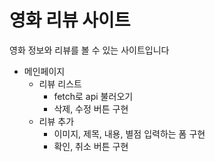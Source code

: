 # 영화 리뷰 사이트

 영화 정보와 리뷰를 볼 수 있는 사이트입니다
- 메인페이지
  - 리뷰 리스트
    -  fetch로 api 불러오기
    -  삭제, 수정 버튼 구현
  - 리뷰 추가
     - 이미지, 제목, 내용, 별점 입력하는 폼 구현
     - 확인, 취소 버튼 구현
